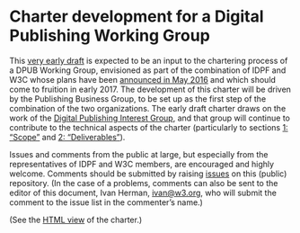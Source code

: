 # Charter development for a Digital Publishing Working Group

This [very early draft](http://w3c.github.io/dpubwg-charter/) is expected to be an input to the chartering process of a DPUB Working Group, envisioned as part of the combination of IDPF and W3C whose plans have been [announced in May 2016](https://www.w3.org/2016/05/digpub.html.en) and which should come to fruition in early 2017. The development of this charter will be driven by the Publishing Business Group, to be set up as the first step of the combination of the two organizations. The early draft charter draws on the work of the [Digital Publishing Interest Group](https://www.w3.org/dpub/IG), and that group will continue to contribute to the technical aspects of the charter (particularly to sections [1: “Scope”](http://w3c.github.io/dpubwg-charter/#scope) and [2: “Deliverables”](http://w3c.github.io/dpubwg-charter/#deliverables)).

Issues and comments from the public at large, but especially from the representatives of IDPF and W3C members, are encouraged and highly welcome. Comments should be submitted by raising [issues](https://github.com/w3c/dpubwg-charter/issues) on this (public) repository. (In the case of a problems, comments can also be sent to the editor of this document, Ivan Herman, [ivan@w3.org](mailto:ivan@w3.org), who will submit the comment to the issue list in the commenter’s name.)

(See the [HTML view](http://w3c.github.io/dpubwg-charter/) of the charter.)
